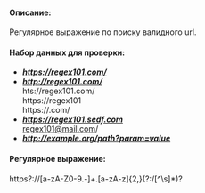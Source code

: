 #### Описание:

Регулярное выражение по поиску валидного url.

#### Набор данных для проверки:

* ***https://regex101.com/***  
* ***http://regex101.com/***  
hts://regex101.com/  
https://regex101  
https://.com/  
* ***https://regex101.sedf.com***  
regex101@mail.com/  
* ***http://example.org/path?param=value***  

#### Регулярное выражение:

https?:\/\/[a-zA-Z0-9.-]+\.[a-zA-z]{2,}(?:\/[^\s]*)?
